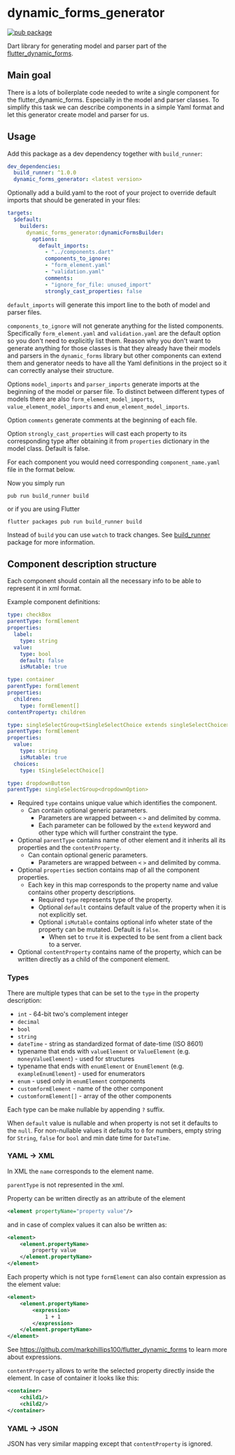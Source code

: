 # dynamic_forms_generator

[![pub package](https://img.shields.io/pub/v/dynamic_forms_generator.svg)](https://pub.dev/packages/dynamic_forms_generator)

Dart library for generating model and parser part of the [flutter_dynamic_forms](https://github.com/markphillips100/flutter_dynamic_forms).

## Main goal
 
There is a lots of boilerplate code needed to write a single component for the flutter_dynamic_forms. Especially in the model and parser classes. To simplify this task we can describe components in a simple Yaml format and let this generator create model and parser for us.

## Usage

Add this package as a dev dependency together with `build_runner`:

```yaml
dev_dependencies:
  build_runner: ^1.0.0
  dynamic_forms_generator: <latest version>
```

Optionally add a build.yaml to the root of your project to override default imports that should be generated in your files: 

```yaml
targets:
  $default:
    builders:
      dynamic_forms_generator:dynamicFormsBuilder:
        options:
          default_imports:
            - "../components.dart"
            components_to_ignore:
            - "form_element.yaml"
            - "validation.yaml"
            comments:
            - "ignore_for_file: unused_import"
            strongly_cast_properties: false
```
`default_imports` will generate this import line to the both of model and parser files.

`components_to_ignore` will not generate anything for the listed components. Specifically `form_element.yaml` and `validation.yaml` are the default option so you don't need to explicitly list them. Reason why you don't want to generate anything for those classes is that they already have their models and parsers in the `dynamic_forms` library but other components can extend them and generator needs to have all the Yaml definitions in the project so it can correctly analyse their structure.

Options `model_imports` and `parser_imports` generate imports at the beginning of the model or parser file. To distinct between different types of models there are also `form_element_model_imports`, `value_element_model_imports` and `enum_element_model_imports`.

Option `comments` generate comments at the beginning of each file. 

Option `strongly_cast_properties` will cast each property to its corresponding type after obtaining it from `properties` dictionary in the model class. Default is false.

For each component you would need corresponding `component_name.yaml` file in the format below.

Now you simply run
```
pub run build_runner build
```
or if you are using Flutter
```
flutter packages pub run build_runner build
```
Instead of `build` you can use `watch` to track changes. See [build_runner](https://pub.dev/packages/build_runner) package for more information.

## Component description structure

Each component should contain all the necessary info to be able to represent it in xml format.

Example component definitions:

```yaml
type: checkBox
parentType: formElement
properties:
  label:
    type: string
  value:
    type: bool
    default: false
    isMutable: true
```

```yaml
type: container
parentType: formElement
properties:
  children:
    type: formElement[]
contentProperty: children
```

```yaml
type: singleSelectGroup<tSingleSelectChoice extends singleSelectChoice>
parentType: formElement
properties:
  value:
    type: string
    isMutable: true
  choices:
    type: tSingleSelectChoice[]
```

```yaml
type: dropdownButton
parentType: singleSelectGroup<dropdownOption>
```

* Required `type` contains unique value which identifies the component.
    * Can contain optional generic parameters. 
        * Parameters are wrapped between `<` `>` and delimited by comma.
        * Each parameter can be followed by the `extend` keyword and other type which will further constraint the type.
* Optional `parentType` contains name of other element and it inherits all its properties and the `contentProperty`.
    * Can contain optional generic parameters. 
        * Parameters are wrapped between `<` `>` and delimited by comma.
* Optional `properties` section contains map of all the component properties.
    * Each key in this map corresponds to the property name and value contains other property descriptions.
        * Required `type` represents type of the property.
        * Optional `default` contains default value of the property when it is not explicitly set.
        * Optional `isMutable` contains optional info wheter state of the property can be mutated. Default is `false`. 
            * When set to `true` it is expected to be sent from a client back to a server.
* Optional `contentProperty` contains name of the property, which can be written directly as a child of the component element.

### Types

There are multiple types that can be set to the `type` in the property description:

* `int` - 64-bit two's complement integer
* `decimal`
* `bool`
* `string`
* `dateTime` - string as standardized format of date-time (ISO 8601)
* typename that ends with `valueElement` or `ValueElement` (e.g. `moneyValueElement`) - used for structures
* typename that ends with `enumElement` or `EnumElement` (e.g. `exampleEnumElement`) - used for enumerators
* `enum` - used only in `enumElement` components
* `customformElement` - name of the other component
* `customformElement[]` - array of the other components

Each type can be make nullable by appending `?` suffix.

When `default` value is nullable and when property is not set it defaults to the `null`. For non-nullable values it defaults to `0` for numbers, empty string for `String`, `false` for `bool` and min date time for `DateTime`.

### YAML -> XML
In XML the `name` corresponds to the element name. 

`parentType` is not represented in the xml.

Property can be written directly as an attribute of the element
```xml
<element propertyName="property value"/>
```
 and in case of complex values it can also be written as:
```xml
<element>
    <element.propertyName>
        property value
    </element.propertyName>
</element>
```
Each property which is not type `formElement` can also contain expression as the element value:
```xml
<element>
    <element.propertyName>
        <expression>
            1 + 1
        </expression>
    </element.propertyName>
</element>
```
See https://github.com/markphillips100/flutter_dynamic_forms to learn more about expressions.

`contentProperty` allows to write the selected property directly inside the element. In case of container it looks like this:
```xml
<container>
    <child1/>
    <child2/>
</container>
```

### YAML -> JSON

JSON has very similar mapping except that `contentProperty` is ignored.